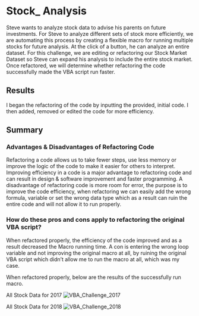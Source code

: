 # Stock_ Analysis

Steve wants to analyze stock data to advise his parents on future investments. For Steve to analyze different sets of stock more efficiently, we are automating this process by creating a flexible macro for running multiple stocks for future analysis. At the click of a button, he can analyze an entire dataset. For this challenge, we are editing or refactoring our Stock Market Dataset so Steve can expand his analysis to include the entire stock market. Once refactored, we will determine whether refactoring the code successfully made the VBA script run faster.

## Results
I began the refactoring of the code by inputting the provided, initial code. I then added, removed or edited the code for more efficiency. 





## Summary
### Advantages & Disadvantages of Refactoring Code 
Refactoring a code allows us to take fewer steps, use less memory or improve the logic of the code to make it easier for others to interpret. Improving efficiency in a code is a major advantage to refactoring code and can result in design & software improvement and faster programming. A disadvantage of refactoring code is more room for error, the purpose is to improve the code efficiency, when refactoring we can easily add the wrong formula, variable or set the wrong data type which as a result can ruin the entire code and will not allow it to run properly.  

### How do these pros and cons apply to refactoring the original VBA script?
When refactored properly, the efficiency of the code improved and as a result decreased the Macro running time. A con is entering the wrong loop variable and not improving the original macro at all, by ruining the original VBA script which didn’t allow me to run the macro at all, which was my case. 

When refactored properly, below are the results of the successfully run macro.

All Stock Data for 2017
![VBA_Challenge_2017](https://user-images.githubusercontent.com/81998045/116837844-0315b680-ab9a-11eb-886c-80c3e73f2ecd.png)

All Stock Data for 2018
![VBA_Challenge_2018](https://user-images.githubusercontent.com/81998045/116837859-14f75980-ab9a-11eb-8bc1-b662bb0f6e7a.png)
